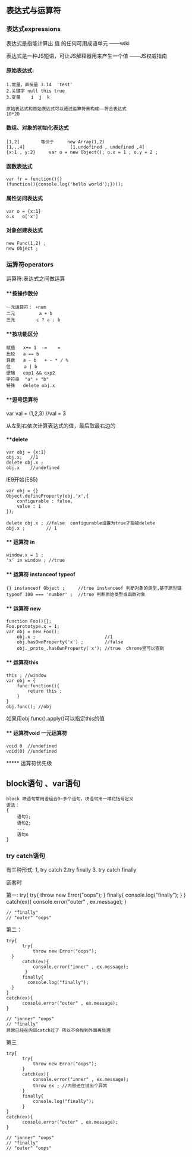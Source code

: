 ## 表达式与运算符

### 表达式expressions

表达式是指能计算出 值 的任何可用成语单元 ——wiki

表达式是一种JS短语，可让JS解释器用来产生一个值 ——JS权威指南

#### 原始表达式:

    1.常量，直接量 3.14  'test'
    2.关键字 null this true
    3.变量    i  j  k

    原始表达式和原始表达式可以通过运算符来构成——符合表达式
    10*20 

#### 数组、对象的初始化表达式

    [1,2]        等价于     new Array(1,2)
    [1,,,4] 		     	[1,undefined , undefined ,4]
    {x:1 , y:2}		var o = new Object(); o.x = 1 ; o.y = 2 ;

#### 函数表达式

    var fr = function(){}
    (function(){console.log('hello world');})();

#### 属性访问表达式

    var o = {x:1}
    o.x   o['x']

#### 对象创建表达式

    new Func(1,2) ;
    new Object ;

### 运算符operators

运算符:表达式之间做运算

#### **按操作数分
    一元运算符： +num
    二元         a + b 
    三元        c ? a : b


#### **按功能区分
    赋值   x+= 1  -=    =
    比较   a == b
    算数   a - b   + - * / %
    位     a | b
    逻辑   exp1 && exp2
    字符串  "a" + "b"
    特殊   delete obj.x


#### **逗号运算符

var val = (1,2,3)   //val = 3

从左到右依次计算表达式的值，最后取最右边的


#### **delete

    var obj = {x:1}
    obj.x;   //1
    delete obj.x ;
    obj.x    //undefined

IE9开始(ES5)

    var obj = {}
    Object.defineProperty(obj,'x',{
    	configurable : false,
    	value : 1
    });

    delete obj.x ; //false  configurable设置为true才能被delete
    obj.x ;        // 1


#### ** 运算符 in

    window.x = 1 ;
    'x' in window ; //true

#### ** 运算符 instanceof  typeof

    {} instanceof Object ;     //true instanceof 判断对象的类型,基于原型链
    typeof 100 === 'number' ;  //true 判断原始类型或函数对象

#### ** 运算符 new

    function Foo(){};
    Foo.prototype.x = 1;
    var obj = new Foo();
        obj.x ;                          //1
        obj.hasOwnProperty('x') ;        //false
        obj._proto_.hasOwnProperty('x'); //true  chrome里可以查到


#### ** 运算符this

    this ; //window
    var obj = {
    	func:function(){
    		return this ;
    	}
    }
    obj.func(); //obj
 
如果用obj.func().apply()可以指定this的值

#### ** 运算符void 一元运算符

    void 0  //undefined
    void(0) //undefined

***** 运算符优先级

## block语句 、var语句

    block 块语句常用语组合0~多个语句，块语句用一堆花括号定义
    语法：
    {
    	语句1;
    	语句2;
    	...
    	语句n
    }


### try catch语句

有三种形式: 1, try  catch  2.try finally 3. try catch finally

嵌套时

第一:
    try{
		  try{
			  throw new Error("oops");
	  	}
		finally{
			console.log("finally");
		  }
    }
    catch(ex){
		  console.error("outer" , ex.message);
    }

    // "finally"
    // "outer" "oops"

第二：

    try{
		  try{
			  throw new Error("oops");
      }
		  catch(ex){
			  console.error("inner" , ex.message);
		   }
		  finally{
		  	console.log("finally");
      }
    }
    catch(ex){
		  console.error("outer" , ex.message);
    }

    // "innner" "oops"
    // "finally"
    异常已经在内部catch过了 所以不会抛到外面再处理

第三

    try{
		  try{
			  throw new Error("oops");
		  }
		  catch(ex){
			  console.error("inner" , ex.message);
			  throw ex ; //内部还在抛出个异常
		  }
		  finally{
			  console.log("finally");
		  }
    }
    catch(ex){
		  console.error("outer" , ex.message);
    }

    // "innner" "oops"
    // "finally"
    // "outer" "oops"












































